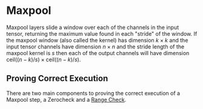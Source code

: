 # Maxpool
Maxpool layers slide a window over each of the channels in the input tensor, returning the maximum value found in each "stride" of the window. If the maxpool window (also called the kernel) has dimension $`k \times k`$ and the input tensor channels have dimension $`n \times n`$ and the stride length of the maxpool kernel is $`s`$ then each of the output channels will have dimension $`\mathrm{ceil}((n - k) / s) \times \mathrm{ceil}((n - k) / s)`$.

## Proving Correct Execution
There are two main components to proving the correct execution of a Maxpool step, a Zerocheck and a [Range Check](./range_check.md).